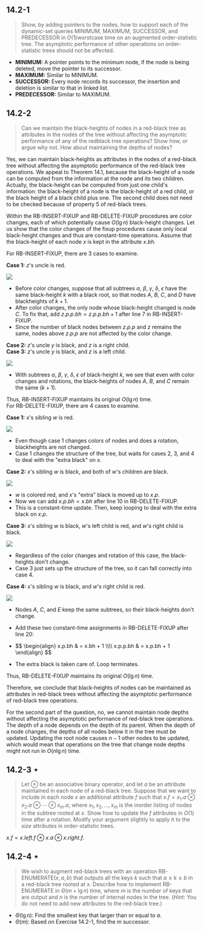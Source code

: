 ## 14.2-1

> Show, by adding pointers to the nodes, how to support each of the dynamic-set queries $\text{MINIMUM}$, $\text{MAXIMUM}$, $\text{SUCCESSOR}$, and $\text{PREDECESSOR}$ in $O(1)$worstcase time on an augmented order-statistic tree. The asymptotic performance of other operations on order-statistic trees should not be affected.

- **MINIMUM:** A pointer points to the minimum node, if the node is being deleted, move the pointer to its successor.
- **MAXIMUM:** Similar to $\text{MINIMUM}$.
- **SUCCESSOR:** Every node records its successor, the insertion and deletion is similar to that in linked list.
- **PREDECESSOR:** Similar to $\text{MAXIMUM}$.

## 14.2-2

> Can we maintain the black-heights of nodes in a red-black tree as attributes in the nodes of the tree without affecting the asymptotic performance of any of the redblack tree operations? Show how, or argue why not. How about maintaining the depths of nodes?

Yes, we can maintain black-heights as attributes in the nodes of a red-black tree without affecting the asymptotic performance of the red-black tree operations. We appeal to Theorem 14.1, because the black-height of a node can be computed from the information at the node and its two children. Actually, the black-height can be computed from just one child's information: the black-height of a node is the black-height of a red child, or the black height of a black child plus one. The second child does not need to be checked because of property 5 of red-black trees.

Within the $\text{RB-INSERT-FIXUP}$ and $\text{RB-DELETE-FIXUP}$ procedures are color changes, each of which potentially cause $O(\lg n)$ black-height changes. Let us show that the color changes of the fixup procedures cause only local black-height changes and thus are constant-time operations. Assume that the black-height of each node $x$ is kept in the attribute $x.bh$.

For $\text{RB-INSERT-FIXUP}$, there are 3 cases to examine.

**Case 1:** $z$'s uncle is red.

![](https://i.imgur.com/rr7tQNC.png?width=45rem)

- Before color changes, suppose that all subtrees $\alpha$, $\beta$, $\gamma$, $\delta$, $\epsilon$ have the same black-height $k$ with a black root, so that nodes $A$, $B$, $C$, and $D$ have blackheights of $k + 1$.
- After color changes, the only node whose black-height changed is node $C$. To fix that, add $z.p.p.bh = z.p.p.bh + 1$ after line 7 in $\text{RB-INSERT-FIXUP}$. 
- Since the number of black nodes between $z.p.p$ and $z$ remains the same, nodes above $z.p.p$ are not affected by the color change.

**Case 2:** $z$'s uncle $y$ is black, and $z$ is a right child.  
**Case 3:** $z$'s uncle $y$ is black, and $z$ is a left child.

![](https://i.imgur.com/UoqU0C0.png?width=45rem)

- With subtrees $\alpha$, $\beta$, $\gamma$, $\delta$, $\epsilon$ of black-height $k$, we see that even with color changes and rotations, the black-heights of nodes $A$, $B$, and $C$ remain the same $(k + 1)$.

Thus, $\text{RB-INSERT-FIXUP}$ maintains its original $O(\lg n)$ time.  
For $\text{RB-DELETE-FIXUP}$, there are 4 cases to examine.

**Case 1:** $x$'s sibling $w$ is red.

![](https://i.imgur.com/r2aoYGf.png?width=45rem)

- Even though case 1 changes colors of nodes and does a rotation, blackheights are not changed.
- Case 1 changes the structure of the tree, but waits for cases 2, 3, and 4 to deal with the "extra black" on $x$.

**Case 2:** $x$'s sibling $w$ is black, and both of $w$'s children are black.

![](https://i.imgur.com/3bphvRO.png?width=45rem)

- $w$ is colored red, and $x$'s "extra" black is moved up to $x.p$.
- Now we can add $x.p.bh = x.bh$ after line 10 in $\text{RB-DELETE-FIXUP}$.
- This is a constant-time update. Then, keep looping to deal with the extra black on $x.p$.

**Case 3:** $x$'s sibling w is black, $w$'s left child is red, and $w$'s right child is black.

![](https://i.imgur.com/4TYq4Bv.png?width=45rem)

- Regardless of the color changes and rotation of this case, the black-heights don't change.
- Case 3 just sets up the structure of the tree, so it can fall correctly into case 4.

**Case 4:** $x$'s sibling $w$ is black, and $w$'s right child is red.

![](https://i.imgur.com/mOILrVt.png?width=45rem)

- Nodes $A$, $C$, and $E$ keep the same subtrees, so their black-heights don't change.
- Add these two constant-time assignments in $\text{RB-DELETE-FIXUP}$ after line 20:
- 
    <div>
    $$
    \begin{align}
      x.p.bh & = x.bh + 1 \\\\
    x.p.p.bh & = x.p.bh + 1
    \end{align}
    $$
    </div>

- The extra black is taken care of. Loop terminates.

Thus, $\text{RB-DELETE-FIXUP}$ maintains its original $O(\lg n)$ time.

Therefore, we conclude that black-heights of nodes can be maintained as attributes in red-black trees without affecting the asymptotic performance of red-black tree operations.

For the second part of the question, no, we cannot maintain node depths without affecting the asymptotic performance of red-black tree operations. The depth of a node depends on the depth of its parent. When the depth of a node changes, the depths of all nodes below it in the tree must be updated. Updating the root node causes $n - 1$ other nodes to be updated, which would mean that operations on the tree that change node depths might not run in $O(n\lg n)$ time.

## 14.2-3 $\star$

> Let $\otimes$ be an associative binary operator, and let $a$ be an attribute maintained in each node of a red-black tree. Suppose that we want to include in each node $x$ an additional attribute $f$ such that $x.f = x_1.a \otimes x_2.a \otimes \cdots \otimes x_m.a$, where $x_1, x_2, \ldots ,x_m$ is the inorder listing of nodes in the subtree rooted at $x$. Show how to update the $f$ attributes in $O(1)$ time after a rotation. Modify your argument slightly to apply it to the $size$ attributes in order-statistic trees.

$x.f = x.left.f \otimes x.a \otimes x.right.f$.

## 14.2-4 $\star$

> We wish to augment red-black trees with an operation $\text{RB-ENUMERATE}(x, a, b)$ that outputs all the keys $k$ such that $a \le k \le b$ in a red-black tree rooted at $x$. Describe how to implement $\text{RB-ENUMERATE}$ in $\Theta(m+\lg n)$ time, where $m$ is the number of keys that are output and $n$ is the number of internal nodes in the tree. ($\textit{Hint:}$ You do not need to add new attributes to the red-black tree.)

- $\Theta(\lg n)$: Find the smallest key that larger than or equal to $a$.
- $\Theta(m)$: Based on Exercise 14.2-1, find the $m$ successor.
